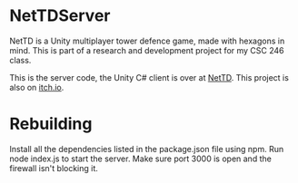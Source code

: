 # NetTDServer
NetTD is a Unity multiplayer tower defence game, made with hexagons in mind. This is part of a research and development project for my CSC 246 class.

This is the server code, the Unity C# client is over at [NetTD](https://github.com/J0m1ty/NetTD). This project is also on [itch.io](https://jomity.itch.io/nettd).

# Rebuilding
Install all the dependencies listed in the package.json file using npm. Run node index.js to start the server. Make sure port 3000 is open and the firewall isn't blocking it.
